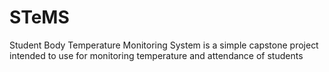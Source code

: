 # STeMS
Student Body Temperature Monitoring System is a simple capstone project intended to use for monitoring temperature and attendance of students
